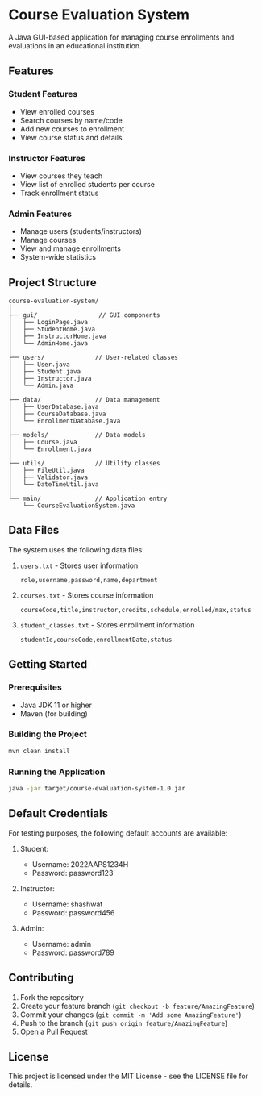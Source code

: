 # Course Evaluation System

A Java GUI-based application for managing course enrollments and evaluations in an educational institution.

## Features

### Student Features
- View enrolled courses
- Search courses by name/code
- Add new courses to enrollment
- View course status and details

### Instructor Features
- View courses they teach
- View list of enrolled students per course
- Track enrollment status

### Admin Features
- Manage users (students/instructors)
- Manage courses
- View and manage enrollments
- System-wide statistics

## Project Structure

```
course-evaluation-system/
│
├── gui/                 // GUI components
│   ├── LoginPage.java
│   ├── StudentHome.java
│   ├── InstructorHome.java
│   └── AdminHome.java
│
├── users/              // User-related classes
│   ├── User.java
│   ├── Student.java
│   ├── Instructor.java
│   └── Admin.java
│
├── data/               // Data management
│   ├── UserDatabase.java
│   ├── CourseDatabase.java
│   └── EnrollmentDatabase.java
│
├── models/             // Data models
│   ├── Course.java
│   └── Enrollment.java
│
├── utils/              // Utility classes
│   ├── FileUtil.java
│   ├── Validator.java
│   └── DateTimeUtil.java
│
└── main/               // Application entry
    └── CourseEvaluationSystem.java
```

## Data Files

The system uses the following data files:

1. `users.txt` - Stores user information
   ```
   role,username,password,name,department
   ```

2. `courses.txt` - Stores course information
   ```
   courseCode,title,instructor,credits,schedule,enrolled/max,status
   ```

3. `student_classes.txt` - Stores enrollment information
   ```
   studentId,courseCode,enrollmentDate,status
   ```

## Getting Started

### Prerequisites
- Java JDK 11 or higher
- Maven (for building)

### Building the Project
```bash
mvn clean install
```

### Running the Application
```bash
java -jar target/course-evaluation-system-1.0.jar
```

## Default Credentials

For testing purposes, the following default accounts are available:

1. Student:
   - Username: 2022AAPS1234H
   - Password: password123

2. Instructor:
   - Username: shashwat
   - Password: password456

3. Admin:
   - Username: admin
   - Password: password789

## Contributing

1. Fork the repository
2. Create your feature branch (`git checkout -b feature/AmazingFeature`)
3. Commit your changes (`git commit -m 'Add some AmazingFeature'`)
4. Push to the branch (`git push origin feature/AmazingFeature`)
5. Open a Pull Request

## License

This project is licensed under the MIT License - see the LICENSE file for details. 